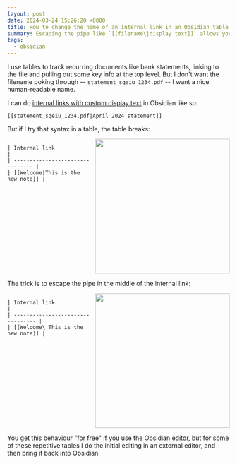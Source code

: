 ```yaml
---
layout: post
date: 2024-03-24 15:26:20 +0000
title: How to change the name of an internal link in an Obsidian table
summary: Escaping the pipe like `[[filename\|display text]]` allows you to customise the of a link in a table.
tags:
  - obsidian
---
```


<style>
  .columns2 {
    display: grid;
    grid-gap: 10px;
    grid-template-columns: auto auto;
  }

  .columns2 img {
    margin-top:    auto;
    margin-bottom: auto;
    width: 305px;
  }
</style>

I use tables to track recurring documents like bank statements, linking to the file and pulling out some key info at the top level.
But I don't want the filename poking through -- `statement_sqeiu_1234.pdf` -- I want a nice human-readable name.

I can do [internal links with custom display text](https://help.obsidian.md/Linking+notes+and+files/Internal+links) in Obsidian like so:

```
[[statement_sqeiu_1234.pdf|April 2024 statement]]
```

But if I try that syntax in a table, the table breaks:

<div class="columns2">
  <pre><code>| Internal link                    |
| -------------------------------- |
| [[Welcome|This is the new note]] |</code></pre>
  <img src="/images/2024/obsidian-table-broken.png">
</div>

The trick is to escape the pipe in the middle of the internal link:

<div class="columns2">
  <pre><code>| Internal link                     |
| --------------------------------- |
| [[Welcome\|This is the new note]] |</code></pre>
  <img src="/images/2024/obsidian-table-fixed.png">
</div>

You get this behaviour "for free" if you use the Obsidian editor, but for some of these repetitive tables I do the initial editing in an external editor, and then bring it back into Obsidian.
